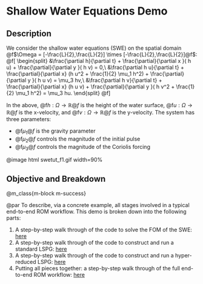 
# Shallow Water Equations Demo

## Description
We consider the shallow water equations (SWE) on the spatial domain
@f$\Omega = [-\frac{L}{2},\frac{L}{2}] \times  [-\frac{L}{2},\frac{L}{2}]@f$:
@f[
\begin{split}
&\frac{\partial h}{\partial t} + \frac{\partial}{\partial x }(  h u) + \frac{\partial}{\partial y }( h v) = 0,\\
&\frac{\partial h u}{\partial t} + \frac{\partial}{\partial x} (h u^2 + \frac{1}{2} \mu_1 h^2) + \frac{\partial}{\partial y }( h u v) = \mu_3 hv,\\
&\frac{\partial h v}{\partial t} + \frac{\partial}{\partial x} (h u v) + \frac{\partial}{\partial y }( h v^2 +  \frac{1}{2} \mu_1 h^2) = \mu_3 hu.
\end{split}
@f]

In the above, @f$h : \Omega \rightarrow \mathbb{R}@f$ is the height of the water surface,
@f$u : \Omega \rightarrow \mathbb{R}@f$ is the x-velocity, and @f$v : \Omega \rightarrow \mathbb{R}@f$ is the y-velocity.
The system has three parameters:
* @f$\mu_1@f$ is the gravity parameter
* @f$\mu_2@f$ controls the magnitude of the initial pulse
* @f$\mu_3@f$ controls the magnitude of the Coriolis forcing

@image html swetut_f1.gif width=90%


## Objective and Breakdown

@m_class{m-block m-success}

@par To describe, via a concrete example, all stages involved in a typical end-to-end ROM workflow.
This demo is broken down into the following parts:
1. A step-by-step walk through of the code to solve the FOM of the SWE: [here](./md_pages_swe_fom.html)
2. A step-by-step walk through of the code to construct and run a standard LSPG: [here](./md_pages_swe_lspg.html)
3. A step-by-step walk through of the code to construct and run a hyper-reduced LSPG: [here](./md_pages_swe_lspg.html)
4. Putting all pieces together: a step-by-step walk through of the full end-to-end ROM workflow: [here](./md_pages_swe_endtoend.html)

<!-- 1. Interface an SWE solver, written with Eigen data structures, to Pressio. -->
<!-- 2. Use Pressio's time marching schemes to execute solves of the SWEs to construct training data. -->
<!-- 3. Use supporting Python scripts to analyze the training data and construct ROM basis vectors. -->
<!-- 4. Construct and run a standard LSPG ROM for novel parameter training instances. -->
<!-- 5. Construct and run a hyper-reduced LSPG ROM for novel parameter training instances. -->
